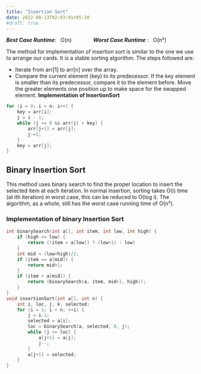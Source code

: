 ```yaml
---
title: "Insertion Sort"
date: 2022-08-13T02:03:01+05:30
#draft: true
---
```

***Best Case Runtime***: &nbsp; O(n) &emsp; &emsp; &emsp; ***Worst Case Runtime*** : &nbsp; O(n²)

The method for implementation of insertion sort is similar to the one we use to arrange our cards. It is a stable sorting algorithm. The steps followed are:  
* Iterate from arr[1] to arr[n] over the array.
* Compare the current element (key) to its predecessor.
If the key element is smaller than its predecessor, compare it to the element before. Move the greater elements one position up to make space for the swapped element.
**Implementation of InsertionSort**  
```C
for (i = 0; i < n; i++) {
	key = arr[i];
	j = i - 1;
	while (j >= 0 && arr[j] > key) {
		arr[j+1] = arr[j];
		j-=1;
	}
	key = arr[j];
}
```

## Binary Insertion Sort
This method uses binary search to find the proper location to insert the selected item at each iteration. In normal insertion, sorting takes O(i) time (at ith iteration) in worst case, this can be reduced to O(log i). The algorithm, as a whole, still has the worst case running time of O(n²).  
### Implementation of binary Insertion Sort  
```C
int binarySearch(int a[], int item, int low, int high) {
	if (high <= low) {
		return ((item > a[low]) ? (low+1) : low)
	}
	int mid = (low+high)/2;
	if (item == a[mid]) {
		return mid+1;
	}
	if (item > a[mid]) {
		return (binarySearch(a, item, mid+1, high));
	}
}
void insertionSort(int a[], int n) {
	int i, loc, j, k, selected;
	for (i = 1; i < n; ++i) {
		j = i-1;
		selected = a[i];
		loc = binarySearch(a, selected, 0, j);
		while (j >= loc) {
			a[j+1] = a[j];
			j--;
		}
		a[j+1] = selected;
	}
}
```